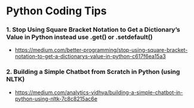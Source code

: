 # Python Coding Tips

### 1. Stop Using Square Bracket Notation to Get a Dictionary’s Value in Python instead use .get() or .setdefault()
- https://medium.com/better-programming/stop-using-square-bracket-notation-to-get-a-dictionarys-value-in-python-c617f6ea15a3

### 2. Building a Simple Chatbot from Scratch in Python (using NLTK)
- https://medium.com/analytics-vidhya/building-a-simple-chatbot-in-python-using-nltk-7c8c8215ac6e
